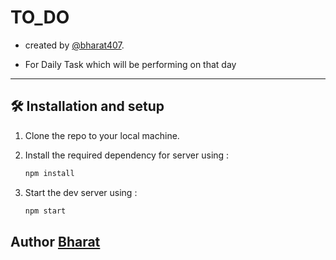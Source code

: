 # TO_DO 

-  created by [@bharat407](https://github.com/bharat407).

- For Daily Task which will be performing on that day

--------------------------------------------------------

## 🛠 Installation and setup

1. Clone the repo to your local machine.

2. Install the required dependency for server using :

   ```javascript
   npm install
   ```

3. Start the dev server using :

   ```javascript
   npm start
   ```
   

## Author [Bharat](https://github.com/bharat407/)
